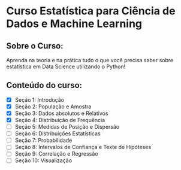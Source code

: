 # Curso Estatística para Ciência de Dados e Machine Learning

## Sobre o Curso:  

Aprenda na teoria e na prática tudo o que você precisa saber sobre estatística em Data Science utilizando o Python!

## Conteúdo do curso:

- [x] Seção 1: Introdução  
- [x] Seção 2: População e Amostra
- [x] Seção 3: Dados absolutos e Relativos
- [x] Seção 4: Distribuição de Frequência
- [ ] Seção 5: Medidas de Posição e Dispersão
- [ ] Seção 6: Distribuições Estatísticas
- [ ] Seção 7: Probabilidade
- [ ] Seção 8: Intervalos de Confiança e Texte de Hipóteses
- [ ] Seção 9: Correlação e Regressão
- [ ] Seção 10: Visualização
